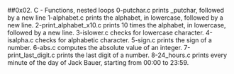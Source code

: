 ##0x02. C - Functions, nested loops
0-putchar.c prints _putchar, followed by a new line
1-alphabet.c prints the alphabet, in lowercase, followed by a new line.
2-print_alphabet_x10.c prints 10 times the alphabet, in lowercase, followed by a new line.
3-islower.c checks for lowercase character.
4-isalpha.c checks for alphabetic character.
5-sign.c prints the sign of a number.
6-abs.c computes the absolute value of an integer.
7-print_last_digit.c prints the last digit of a number.
8-24_hours.c prints every minute of the day of Jack Bauer, starting from 00:00 to 23:59.
